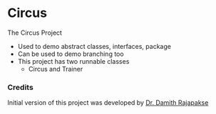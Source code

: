 # Circus
The Circus Project

- Used to demo abstract classes, interfaces, package
- Can be used to demo branching too
- This project has two runnable classes
  - Circus and Trainer

### Credits

Initial version of this project was developed by [Dr. Damith Rajapakse](https://github.com/damithc)